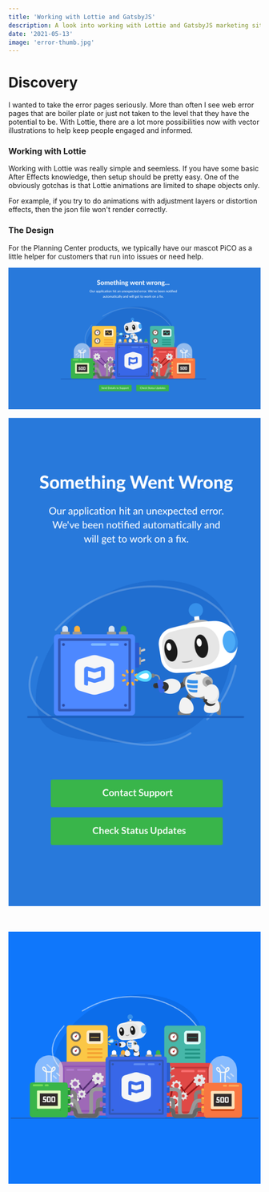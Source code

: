 ```yaml
---
title: 'Working with Lottie and GatsbyJS'
description: A look into working with Lottie and GatsbyJS marketing sites
date: '2021-05-13'
image: 'error-thumb.jpg'
---
```


# Discovery

I wanted to take the error pages seriously. More than often I see web error pages that are boiler plate or just not taken to the level that they have the potential to be. With Lottie, there are a lot more possibilities now with vector illustrations to help keep people engaged and informed.

### Working with Lottie

Working with Lottie was really simple and seemless. If you have some basic After Effects knowledge, then setup should be pretty easy. One of the obviously gotchas is that Lottie animations are limited to shape objects only.

For example, if you try to do animations with adjustment layers or distortion effects, then the json file won't render correctly.

### The Design

For the Planning Center products, we typically have our mascot PiCO as a little helper for customers that run into issues or need help.

![Error 500 Page Design - Web Layout](500-web.png)

<div class="blog-image--small blog-image--center">
<img src="500-mobile.png" alt="Mobile layout for 500 page"/>
</div>
<br/>
<br/>

![Error 500 Page Design Animation](500-anim.gif)
